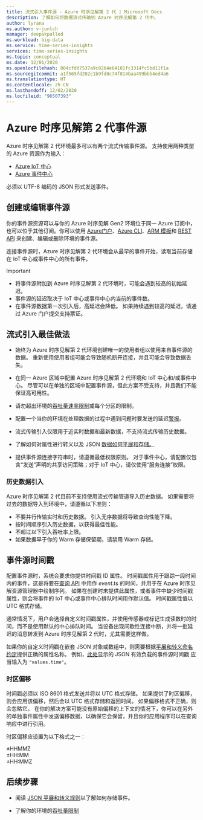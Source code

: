 ```yaml
---
title: 流式引入事件源 - Azure 时序见解第 2 代 | Microsoft Docs
description: 了解如何将数据流式传输到 Azure 时序见解第 2 代中。
author: lyrana
ms.author: v-junlch
manager: deepakpalled
ms.workload: big-data
ms.service: time-series-insights
services: time-series-insights
ms.topic: conceptual
ms.date: 12/01/2020
ms.openlocfilehash: 084cfdd7537a9c8264e64181fc3314fc5bd11f1a
ms.sourcegitcommit: a1f565fd202c1b9fd8c74f814baa499bbb4ed4a6
ms.translationtype: HT
ms.contentlocale: zh-CN
ms.lasthandoff: 12/02/2020
ms.locfileid: "96507393"
---
```

# <a name="azure-time-series-insights-gen2-event-sources"></a>Azure 时序见解第 2 代事件源

 Azure 时序见解第 2 代环境最多可以有两个流式传输事件源。 支持使用两种类型的 Azure 资源作为输入：

- [Azure IoT 中心](../iot-hub/about-iot-hub.md)
- [Azure 事件中心](../event-hubs/event-hubs-about.md)

必须以 UTF-8 编码的 JSON 形式发送事件。

## <a name="create-or-edit-event-sources"></a>创建或编辑事件源

你的事件源资源可以与你的 Azure 时序见解 Gen2 环境位于同一 Azure 订阅中，也可以位于其他订阅。你可以使用 [Azure门户](./tutorials-set-up-tsi-environment.md#create-an-azure-time-series-insights-gen2-environment)、[Azure CLI](https://github.com/Azure/azure-cli-extensions/tree/master/src/timeseriesinsights)、[ARM 模板](time-series-insights-manage-resources-using-azure-resource-manager-template.md)和 [REST API](https://docs.microsoft.com/rest/api/time-series-insights/management(gen1/gen2)/eventsources) 来创建、编辑或删除环境的事件源。

连接事件源时，Azure 时序见解第 2 代环境会从最早的事件开始，读取当前存储在 IoT 中心或事件中心的所有事件。

> [!IMPORTANT]
>
> - 将事件源附加到 Azure 时序见解第 2 代环境时，可能会遇到较高的初始延迟。
> - 事件源的延迟取决于 IoT 中心或事件中心内当前的事件数。
> - 在事件源数据第一次引入后，高延迟会降低。 如果持续遇到较高的延迟，请通过 Azure 门户提交支持票证。

## <a name="streaming-ingestion-best-practices"></a>流式引入最佳做法

- 始终为 Azure 时序见解第 2 代环境创建唯一的使用者组以使用来自事件源的数据。 重新使用使用者组可能会导致随机断开连接，并且可能会导致数据丢失。

- 在同一 Azure 区域中配置 Azure 时序见解第 2 代环境和 IoT 中心和/或事件中心。 尽管可以在单独的区域中配置事件源，但此方案不受支持，并且我们不能保证高可用性。

- 请勿超出环境的[吞吐量速率限制](./concepts-streaming-ingress-throughput-limits.md)或每个分区的限制。

- 配置一个当你的环境在处理数据的过程中遇到问题时要发送的延迟[警报](./time-series-insights-environment-mitigate-latency.md#monitor-latency-and-throttling-with-alerts)。

- 流式传输引入仅限用于近实时数据和最新数据，不支持流式传输历史数据。

- 了解如何对属性进行转义以及 JSON [数据如何平展和存储。](./concepts-json-flattening-escaping-rules.md)

- 提供事件源连接字符串时，请遵循最低权限原则。 对于事件中心，请配置仅包含“发送”声明的共享访问策略；对于 IoT 中心，请仅使用“服务连接”权限。

### <a name="historical-data-ingestion"></a>历史数据引入

Azure 时序见解第 2 代目前不支持使用流式传输管道导入历史数据。 如果需要将过去的数据导入到环境中，请遵循以下准则：

- 不要并行传输实时和历史数据。 引入无序数据将导致查询性能下降。
- 按时间顺序引入历史数据，以获得最佳性能。
- 不超过以下引入吞吐率上限。
- 如果数据早于你的 Warm 存储保留期，请禁用 Warm 存储。

## <a name="event-source-timestamp"></a>事件源时间戳

配置事件源时，系统会要求你提供时间戳 ID 属性。 时间戳属性用于跟踪一段时间内的事件，这是将要在[查询 API](https://docs.microsoft.com/rest/api/time-series-insights/dataaccessgen2/query/execute) 中用作 $event.$ts 的时间，并用于在 Azure 时序见解资源管理器中绘制序列。 如果在创建时未提供此属性，或者事件中缺少时间戳属性，则会将事件的 IoT 中心或事件中心排队时间用作默认值。 时间戳属性值以 UTC 格式存储。

通常情况下，用户会选择自定义时间戳属性，并使用传感器或标记生成读数时的时间，而不是使用默认的中心排队时间。 当设备出现间歇性连接中断，并将一批延迟的消息转发到 Azure 时序见解第 2 代时，尤其需要这样做。

如果你的自定义时间戳在嵌套 JSON 对象或数组中，则需要根据[平展和转义命名约定](concepts-json-flattening-escaping-rules.md)提供正确的属性名称。 例如，[此处](concepts-json-flattening-escaping-rules.md#example-a)显示的 JSON 有效负载的事件源时间戳 应当输入为 `"values.time"`。

### <a name="time-zone-offsets"></a>时区偏移

时间戳必须以 ISO 8601 格式发送并将以 UTC 格式存储。 如果提供了时区偏移，则会应用该偏移，然后会以 UTC 格式存储和返回时间。 如果偏移格式不正确，则会忽略它。 在你的解决方案可能没有原始偏移的上下文的情况下，你可以在另外的单独事件属性中发送偏移数据，以确保它会保留，并且你的应用程序可以在查询响应中进行引用。

时区偏移应设置为以下格式之一：

±HHMMZ</br>
±HH:MM</br>
±HH:MMZ</br>

## <a name="next-steps"></a>后续步骤

- 阅读 [JSON 平展和转义规则](./concepts-json-flattening-escaping-rules.md)以了解如何存储事件。

- 了解你的环境的[吞吐量限制](./concepts-streaming-ingress-throughput-limits.md)

